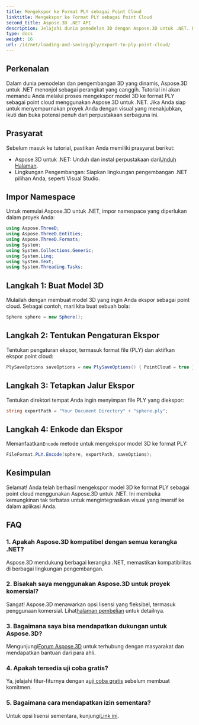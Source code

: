 ```yaml
---
title: Mengekspor ke Format PLY sebagai Point Cloud
linktitle: Mengekspor ke Format PLY sebagai Point Cloud
second_title: Aspose.3D .NET API
description: Jelajahi dunia pemodelan 3D dengan Aspose.3D untuk .NET. Pelajari cara mengekspor model ke format PLY dengan mudah. Tingkatkan proyek Anda dengan visual yang menakjubkan.
type: docs
weight: 16
url: /id/net/loading-and-saving/ply/export-to-ply-point-cloud/
---
```

## Perkenalan
Dalam dunia pemodelan dan pengembangan 3D yang dinamis, Aspose.3D untuk .NET menonjol sebagai perangkat yang canggih. Tutorial ini akan memandu Anda melalui proses mengekspor model 3D ke format PLY sebagai point cloud menggunakan Aspose.3D untuk .NET. Jika Anda siap untuk menyempurnakan proyek Anda dengan visual yang menakjubkan, ikuti dan buka potensi penuh dari perpustakaan serbaguna ini.
## Prasyarat
Sebelum masuk ke tutorial, pastikan Anda memiliki prasyarat berikut:
-  Aspose.3D untuk .NET: Unduh dan instal perpustakaan dari[Unduh Halaman](https://releases.aspose.com/3d/net/).
- Lingkungan Pengembangan: Siapkan lingkungan pengembangan .NET pilihan Anda, seperti Visual Studio.
## Impor Namespace
Untuk memulai Aspose.3D untuk .NET, impor namespace yang diperlukan dalam proyek Anda:
```csharp
using Aspose.ThreeD;
using Aspose.ThreeD.Entities;
using Aspose.ThreeD.Formats;
using System;
using System.Collections.Generic;
using System.Linq;
using System.Text;
using System.Threading.Tasks;
```
## Langkah 1: Buat Model 3D
Mulailah dengan membuat model 3D yang ingin Anda ekspor sebagai point cloud. Sebagai contoh, mari kita buat sebuah bola:
```csharp
Sphere sphere = new Sphere();
```
## Langkah 2: Tentukan Pengaturan Ekspor
Tentukan pengaturan ekspor, termasuk format file (PLY) dan aktifkan ekspor point cloud:
```csharp
PlySaveOptions saveOptions = new PlySaveOptions() { PointCloud = true };
```
## Langkah 3: Tetapkan Jalur Ekspor
Tentukan direktori tempat Anda ingin menyimpan file PLY yang diekspor:
```csharp
string exportPath = "Your Document Directory" + "sphere.ply";
```
## Langkah 4: Enkode dan Ekspor
 Memanfaatkan`Encode` metode untuk mengekspor model 3D ke format PLY:
```csharp
FileFormat.PLY.Encode(sphere, exportPath, saveOptions);
```
## Kesimpulan
Selamat! Anda telah berhasil mengekspor model 3D ke format PLY sebagai point cloud menggunakan Aspose.3D untuk .NET. Ini membuka kemungkinan tak terbatas untuk mengintegrasikan visual yang imersif ke dalam aplikasi Anda.

## FAQ
### 1. Apakah Aspose.3D kompatibel dengan semua kerangka .NET?
Aspose.3D mendukung berbagai kerangka .NET, memastikan kompatibilitas di berbagai lingkungan pengembangan.
### 2. Bisakah saya menggunakan Aspose.3D untuk proyek komersial?
 Sangat! Aspose.3D menawarkan opsi lisensi yang fleksibel, termasuk penggunaan komersial. Lihat[halaman pembelian](https://purchase.aspose.com/buy) untuk detailnya.
### 3. Bagaimana saya bisa mendapatkan dukungan untuk Aspose.3D?
 Mengunjungi[Forum Aspose.3D](https://forum.aspose.com/c/3d/18) untuk terhubung dengan masyarakat dan mendapatkan bantuan dari para ahli.
### 4. Apakah tersedia uji coba gratis?
 Ya, jelajahi fitur-fiturnya dengan a[uji coba gratis](https://releases.aspose.com/) sebelum membuat komitmen.
### 5. Bagaimana cara mendapatkan izin sementara?
 Untuk opsi lisensi sementara, kunjungi[Link ini](https://purchase.aspose.com/temporary-license/).